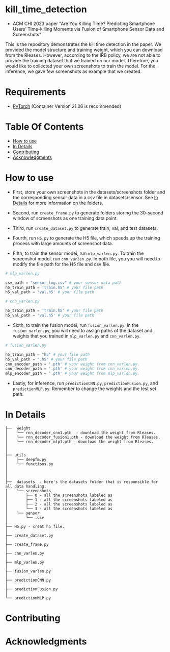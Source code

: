 # kill_time_detection

* ACM CHI 2023 paper "Are You Killing Time? Predicting Smartphone Users’ Time-killing Moments via Fusion of Smartphone Sensor Data and Screenshots"

This is the repository demonstrates the kill time detection in the paper. We provided the model structure and training weight, which you can download from the Rleases. However, according to the IRB policy, we are not able to provide the training dataset that we trained on our model. Therefore, you would like to collected your own screenshots to train the model. For the inference, we gave few screenshots as example that we created. 


# Requirements

- [PyTorch](https://pytorch.org/) (Container Version 21.06 is recommended) 


# Table Of Contents
-  [How to use](#how-to-use)
-  [In Details](#in-details)
-  [Contributing](#contributing)
-  [Acknowledgments](#acknowledgments)

# How to use   

- First, store your own screenshots in the datasets/screenshots folder and the corresponding sensor data in a csv file in datasets/sensor. See [In Details](#in-details) for more information on the folders.

- Second, run `create_frame.py` to generate folders storing the 30-second window of screenshots as one training data point.

- Third, run `create_dataset.py` to generate train, val, and test datasets.

- Fourth, run `H5.py` to generate the H5 file, which speeds up the training process with large amounts of screenshot data.

- Fifth, to train the sensor model, run `mlp_varlen.py`. To train the screenshot model, run `cnn_varlen.py`. In both file, you you will need to modify the file path for the H5 file and csv file.


```python
# mlp_varlen.py

csv_path = "sensor_log.csv" # your sensor data path 
h5_train_path = 'train.h5' # your file path 
h5_val_path = 'val.h5' # your file path 

```

```python
# cnn_varlen.py

h5_train_path = 'train.h5' # your file path 
h5_val_path = 'val.h5' # your file path 

```
- Sixth, to train the fusion model, run `fusion_varlen.py`. In the `fusion_varlen.py`, you will need to assign paths of the dataset and weights that you trained in `mlp_varlen.py` and `cnn_varlen.py`.


```python
# fusion_varlen.py

h5_train_path = "h5" # your file path 
h5_val_path = ".h5" # your file path 
cnn_encoder_path = '.pth' # your weight from cnn_varlen.py.
cnn_decoder_path = '.pth' # your weight from cnn_varlen.py.
mlp_encoder_path = '.pth' # your weight from mlp_varlen.py.

```

- Lastly, for inference, run `predictionCNN.py`, `predictionFusion.py`, and `predictionMLP.py`. Remember to change the weights and the test set path.



# In Details
```
├──  weight
│    └── rnn_decoder_cnn1.pth  - download the weight from Rleases.
│    └── rnn_decoder_fusion1.pth - download the weight from Rleases.
│    └── rnn_decoder_mlp1.pth - download the weight from Rleases.
│    
│    
├── utils
│    ├── deepfm.py
│    └── functions.py
│    
│    
│ 
├──  datasets  - here's the datasets folder that is responsible for all data handling.
│    └── screenshots
│        ├── 0 - all the screenshots labeled as 
│        ├── 1 - all the screenshots labeled as 
│        ├── 2 - all the screenshots labeled as 
│        └── 3 - all the screenshots labeled as 
│    └── sensor  
│        └── .csv
│
├── H5.py - creat h5 file.
│
├── create_dataset.py
│
├── create_frame.py
│
├── cnn_varlen.py
│   
├── mlp_varlen.py
│
├── fusion_varlen.py          
│  
├── predictionCNN.py
│ 
├── predictionFusion.py
│ 
└── predictionMLP.py				

```



# Contributing



# Acknowledgments



